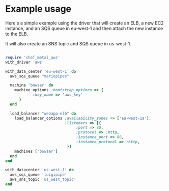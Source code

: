 # Example usage

Here's a simple example using the driver that will create an ELB, a new EC2 instance, and an SQS queue in eu-west-1 and then attach the new instance to the ELB. 

It will also create an SNS topic and SQS queue in us-west-1.

```ruby

require 'chef_metal_aws'
with_driver 'aws'

with_data_center 'eu-west-1' do
  aws_sqs_queue "mariopipes"

  machine 'bowser' do
    machine_options :bootstrap_options => {
            :key_name => 'aws_key'
      }
  end

  load_balancer "webapp-elb" do
    load_balancer_options :availability_zones => ['eu-west-1a'],
                          :listeners => [{
                               :port => 80,
                               :protocol => :http,
                               :instance_port => 80,
                               :instance_protocol => :http,
                           }]
    machines ['bowser']
  end
end

with_datacenter 'us-west-1' do
  aws_sqs_queue 'luigipipe'
  aws_sns_topic 'us_west_topic'
end
```
